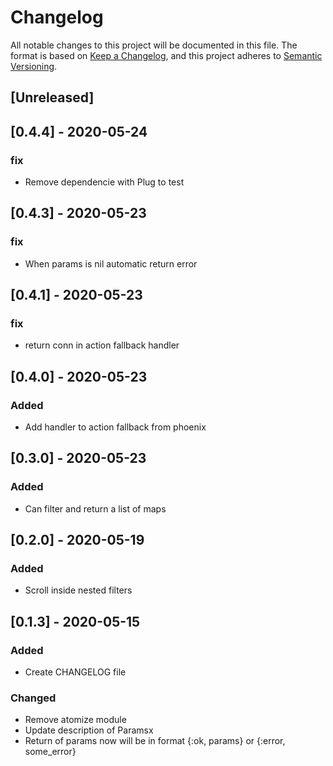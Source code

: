 # Changelog

All notable changes to this project will be documented in this file.
The format is based on [Keep a Changelog](https://keepachangelog.com/en/1.0.0/),
and this project adheres to [Semantic Versioning](https://semver.org/spec/v2.0.0.html).

## [Unreleased]

## [0.4.4] - 2020-05-24
### fix
- Remove dependencie with Plug to test


## [0.4.3] - 2020-05-23
### fix
- When params is nil automatic return error

## [0.4.1] - 2020-05-23
### fix
- return conn in action fallback handler


## [0.4.0] - 2020-05-23
### Added
- Add handler to action fallback from phoenix

## [0.3.0] - 2020-05-23
### Added
- Can filter and return a list of maps

## [0.2.0] - 2020-05-19
### Added
- Scroll inside nested filters

## [0.1.3] - 2020-05-15
### Added
- Create CHANGELOG file

### Changed
- Remove atomize module
- Update description of Paramsx
- Return of params now will be in format {:ok, params} or {:error, some_error}

